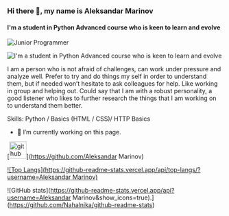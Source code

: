 ### Hi there 👋, my name is Aleksandar Marinov
#### I'm a student in Python Advanced course who is keen to learn and evolve

![Junior Programmer](https://user-images.githubusercontent.com/106611595/188648305-a86de923-0cc3-4b5a-ae18-31820f573e28.png)

![I'm a student in Python Advanced course who is keen to learn and evolve](https://arturssmirnovs.github.io/github-profile-readme-generator/images/banner.png)

I am a person who is not afraid of challenges, can work under pressure and analyze well. Prefer to try and do things my self in order to understand them, but if needed won’t hesitate to ask colleagues for help. Like working in group and helping out. Could say that I am with a robust personality, a good listener who likes to further research the things that I am working on to understand them better.

Skills: Python / Basics (HTML / CSS)/ HTTP Basics

- 🔭 I’m currently working on this page. 


[<img src='https://cdn.jsdelivr.net/npm/simple-icons@3.0.1/icons/github.svg' alt='github' height='40'>](https://github.com/Aleksandar Marinov)  

[![Top Langs](https://github-readme-stats.vercel.app/api/top-langs/?username=Aleksandar Marinov)](https://github.com/anuraghazra/github-readme-stats)

![GitHub stats](https://github-readme-stats.vercel.app/api?username=Aleksandar Marinov&show_icons=true).](https://github.com/Nahalnika/github-readme-stats) 
